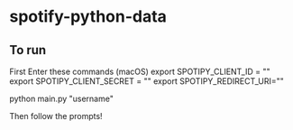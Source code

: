 # spotify-python-data

## To run
First Enter these commands (macOS)
export SPOTIPY_CLIENT_ID = ""
export SPOTIPY_CLIENT_SECRET = ""
export SPOTIPY_REDIRECT_URI=""

python main.py "username"

Then follow the prompts!
